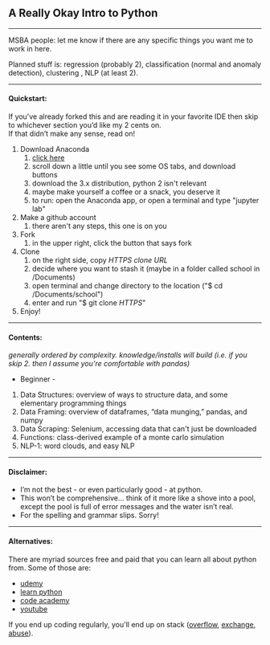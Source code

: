 ## A Really Okay Intro to Python

---

MSBA people: let me know if there are any specific things you want me to work in here. 

Planned stuff is: regression (probably 2), classification (normal and anomaly detection), clustering , NLP (at least 2).

---

#### Quickstart:
If you’ve already forked this and are reading it in your favorite IDE then skip to whichever section you’d like my 2 cents on.  
If that didn’t make any sense, read on!  
1. Download Anaconda
    1. [click here](https://www.anaconda.com/distribution/)
    2. scroll down a little until you see some OS tabs, and download buttons
    3. download the 3.x distribution, python 2 isn't relevant
    4. maybe make yourself a coffee or a snack, you deserve it
    5. to run: open the Anaconda app, or open a terminal and type "jupyter lab"
2. Make a github account
    1. there aren't any steps, this one is on you
3. Fork
    1. in the upper right, click the button that says fork
4. Clone
    1. on the right side, copy *HTTPS clone URL* 
    2. decide where you want to stash it (maybe in a folder called school in /Documents)
    3. open terminal and change directory to the location ("\$ cd /Documents/school")
    4. enter and run "\$ git clone *HTTPS*"
5. Enjoy!

---

#### Contents:

*generally ordered by complexity. knowledge/installs will build (i.e. if you skip 2. then I assume you're comfortable with pandas)*

* Beginner -
1. Data Structures: overview of ways to structure data, and some elementary programming things
2. Data Framing: overview of dataframes, “data munging,” pandas, and numpy
3. Data Scraping: Selenium, accessing data that can't just be downloaded
4. Functions: class-derived example of a monte carlo simulation
5. NLP-1: word clouds, and easy NLP

---

#### Disclaimer:
- I’m not the best - or even particularly good - at python.
- This won’t be comprehensive... think of it more like a shove into a pool, except the pool is full of error messages and the water isn’t real.
- For the spelling and grammar slips. Sorry!

---

#### Alternatives:
There are myriad sources free and paid that you can learn all about python from. Some of those are:

- [udemy](https://www.udemy.com/courses/search/?src=ukw&q=python)
- [learn python](https://www.learnpython.org/)
- [code academy](https://www.codecademy.com/learn/learn-python-3)
- [youtube](https://www.youtube.com/)

If you end up coding regularly, you'll end up on stack ([overflow](https://stackoverflow.com/), [exchange](https://stackexchange.com/), [abuse](https://stackabuse.com/)).